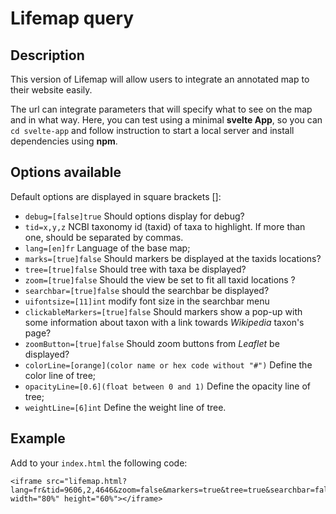 # Lifemap query
## Description
This version of Lifemap will allow users to integrate an annotated map to their website easily. 

The url can integrate parameters that will specify what to see on the map and in what way. Here, you can test using a minimal <b>svelte App</b>, so you can `cd svelte-app` and follow instruction to start a local server and install dependencies using <b>npm</b>.

## Options available
Default options are displayed in square brackets []:
* `debug=[false]true` Should options display for debug?
* `tid=x,y,z` NCBI taxonomy id (taxid) of taxa to highlight. If more than one, should be separated by commas.
* `lang=[en]fr` Language of the base map;
* `marks=[true]false` Should markers be displayed at the taxids locations? 
* `tree=[true]false` Should tree with taxa be displayed?
* `zoom=[true]false` Should the view be set to fit all taxid locations ? 
* `searchbar=[true]false` should the searchbar be displayed?
* `uifontsize=[11]int` modify font size in the searchbar menu
* `clickableMarkers=[true]false` Should markers show a pop-up with some information about taxon with a link towards <em>Wikipedia</em> taxon's page?
* `zoomButton=[true]false` Should zoom buttons from <em>Leaflet</em> be displayed?
* `colorLine=[orange](color name or hex code without "#")` Define the color line of tree;
* `opacityLine=[0.6](float between 0 and 1)` Define the opacity line of tree;
* `weightLine=[6]int` Define the weight line of tree.

## Example
Add to your `index.html` the following code:
```
<iframe src="lifemap.html?lang=fr&tid=9606,2,4646&zoom=false&markers=true&tree=true&searchbar=false&uifontsize=11&clickableMarkers=true" width="80%" height="60%"></iframe>
```



